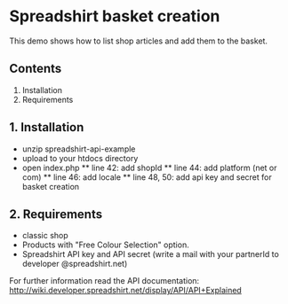 # Spreadshirt basket creation
This demo shows how to list shop articles and add them to the basket.

## Contents
1. Installation
2. Requirements


## 1. Installation
* unzip spreadshirt-api-example
* upload to your htdocs directory
* open index.php
** line 42: add shopId
** line 44: add platform (net or com)
** line 46: add locale
** line 48, 50: add api key and secret for basket creation

## 2. Requirements
* classic shop
* Products with "Free Colour Selection" option. 
* Spreadshirt API key and API secret (write a mail with your partnerId to developer @spreadshirt.net)

For further information read the API documentation: http://wiki.developer.spreadshirt.net/display/API/API+Explained